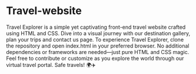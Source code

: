 # Travel-website
Travel Explorer is a simple yet captivating front-end travel website crafted using HTML and CSS. Dive into a visual journey with our destination gallery, plan your trips and contact us page. To experience Travel Explorer, clone the repository and open index.html in your preferred browser. No additional dependencies or frameworks are needed—just pure HTML and CSS magic. Feel free to contribute or customize as you explore the world through our virtual travel portal. Safe travels! 🌍✈️

